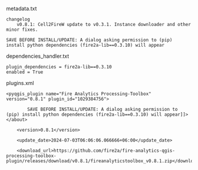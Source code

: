 
metadata.txt

    changelog
        v0.8.1: Cell2FireW update to v0.3.1. Instance downloader and other minor fixes.

	SAVE BEFORE INSTALL/UPDATE: A dialog asking permission to (pip) install python dependencies (fire2a-lib==0.3.10) will appear

dependencies_handler.txt

	plugin_dependencies = fire2a-lib==0.3.10
    enabled = True

plugins.xml

	<pyqgis_plugin name="Fire Analytics Processing-Toolbox" version="0.8.1" plugin_id="1029384756">

			SAVE BEFORE INSTALL/UPDATE: A dialog asking permission to (pip) install python dependencies (fire2a-lib==0.3.10) will appear]]></about>

		<version>0.8.1</version>

		<update_date>2024-07-03T06:06:06.066666+06:00</update_date>

		<download_url>https://github.com/fire2a/fire-analytics-qgis-processing-toolbox-plugin/releases/download/v0.8.1/fireanalyticstoolbox_v0.8.1.zip</download_url>

